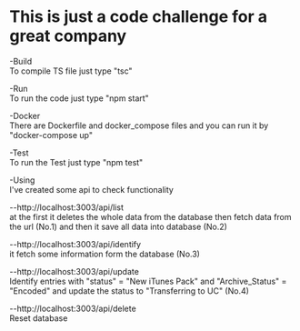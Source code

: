 # This is just a code challenge for a great company

-Build  
To compile TS file just type "tsc"

-Run  
To run the code just type "npm start"

-Docker  
There are Dockerfile and docker_compose files and you can run it by "docker-compose up"

-Test  
To run the Test just type "npm test"

-Using  
I've created some api to check functionality

--http://localhost:3003/api/list  
at the first it deletes the whole data from the database then fetch data from the url (No.1) and then
it save all data into database (No.2)

--http://localhost:3003/api/identify  
it fetch some information form the database (No.3)

--http://localhost:3003/api/update  
Identify entries with "status" = "New iTunes Pack" and "Archive_Status" = "Encoded"
and update the status to "Transferring to UC" (No.4)

--http://localhost:3003/api/delete  
Reset database
